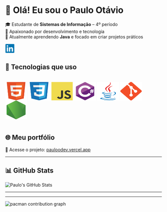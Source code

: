 # 👋 Olá! Eu sou o Paulo Otávio

🎓 Estudante de **Sistemas de Informação** – 4º período  
🚀 Apaixonado por desenvolvimento e tecnologia  
🧠 Atualmente aprendendo **Java** e focado em criar projetos práticos



<p align="left">
  <a href="https://www.linkedin.com/in/paulo-ot%C3%A1vio-52297833b/" target="_blank">
    <img src="https://raw.githubusercontent.com/devicons/devicon/master/icons/linkedin/linkedin-original.svg" alt="LinkedIn" width="30" height="30"/>
  </a>
</p>




## 🧰 Tecnologias que uso

<div style="display: inline_block"><br>
  <img align="center" alt="HTML" height="60" width="70" src="https://raw.githubusercontent.com/devicons/devicon/master/icons/html5/html5-original.svg">
  <img align="center" alt="CSS" height="60" width="70" src="https://raw.githubusercontent.com/devicons/devicon/master/icons/css3/css3-original.svg">
  <img align="center" alt="JavaScript" height="60" width="70" src="https://raw.githubusercontent.com/devicons/devicon/master/icons/javascript/javascript-original.svg">
  <img align="center" alt="CSharp" height="60" width="70" src="https://raw.githubusercontent.com/devicons/devicon/master/icons/csharp/csharp-original.svg">
  <img align="center" alt="Java" height="60" width="70" src="https://raw.githubusercontent.com/devicons/devicon/master/icons/java/java-original.svg">
  <img align="center" alt="Git" height="60" width="70" src="https://raw.githubusercontent.com/devicons/devicon/master/icons/git/git-original.svg">
  <img align="center" alt="Node.js" height="60" width="70" src="https://raw.githubusercontent.com/devicons/devicon/master/icons/nodejs/nodejs-original.svg">
</div>


<br>

## 🌐 Meu portfólio

🔗 Acesse o projeto: [pauloodev.vercel.app](https://pauloodev.vercel.app/)


---

## 📊 GitHub Stats

![Paulo's GitHub Stats](https://github-readme-stats.vercel.app/api?username=Paulo1074&show_icons=true&theme=dark)


---
---

<picture>
  <source media="(prefers-color-scheme: dark)" srcset="https://raw.githubusercontent.com/Paulo1074/Paulo1074/output/pacman-contribution-graph-dark.svg">
  <source media="(prefers-color-scheme: light)" srcset="https://raw.githubusercontent.com/Paulo1074/Paulo1074/output/pacman-contribution-graph.svg">
  <img alt="pacman contribution graph" src="https://raw.githubusercontent.com/Paulo1074/Paulo1074/output/pacman-contribution-graph.svg">
</picture>

###

